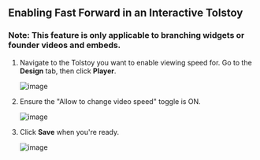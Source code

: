 ## Enabling Fast Forward in an Interactive Tolstoy

### Note: This feature is only applicable to branching widgets or founder videos and embeds.

1. Navigate to the Tolstoy you want to enable viewing speed for. Go to the **Design** tab, then click **Player**.

   ![image](https://github.com/user-attachments/assets/5220b90c-455c-46a7-9746-8c0591b3e138)

2. Ensure the "Allow to change video speed" toggle is ON.

   ![image](https://github.com/user-attachments/assets/1bad2c68-9191-4df0-8052-0f1941a26a1b)

3. Click **Save** when you're ready.

   ![image](https://github.com/user-attachments/assets/5369beb1-7ee0-4693-9dc9-a4ff3f4455c5)